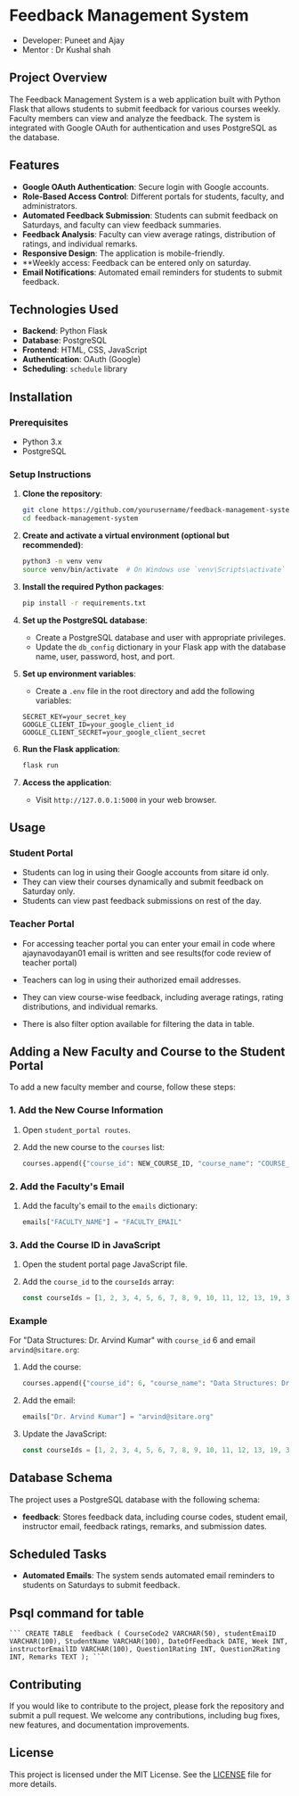 # Feedback Management System
- Developer: Puneet and Ajay
- Mentor : Dr Kushal shah

## Project Overview

The Feedback Management System is a web application built with Python Flask that allows students to submit feedback for various courses weekly. Faculty members can view and analyze the feedback. The system is integrated with Google OAuth for authentication and uses PostgreSQL as the database.

## Features

- **Google OAuth Authentication**: Secure login with Google accounts.
- **Role-Based Access Control**: Different portals for students, faculty, and administrators.
- **Automated Feedback Submission**: Students can submit feedback on Saturdays, and faculty can view feedback summaries.
- **Feedback Analysis**: Faculty can view average ratings, distribution of ratings, and individual remarks.
- **Responsive Design**: The application is mobile-friendly.
- **Weekly access: Feedback can be entered only on saturday.
- **Email Notifications**: Automated email reminders for students to submit feedback.

## Technologies Used

- **Backend**: Python Flask
- **Database**: PostgreSQL
- **Frontend**: HTML, CSS, JavaScript
- **Authentication**: OAuth (Google)
- **Scheduling**: `schedule` library
  

## Installation

### Prerequisites

- Python 3.x
- PostgreSQL
  

### Setup Instructions

1. **Clone the repository**:
    ```bash
    git clone https://github.com/yourusername/feedback-management-system.git
    cd feedback-management-system
    ```

2. **Create and activate a virtual environment (optional but recommended)**:
    ```bash
    python3 -m venv venv
    source venv/bin/activate  # On Windows use `venv\Scripts\activate`
    ```

3. **Install the required Python packages**:
    ```bash
    pip install -r requirements.txt
    ```

4. **Set up the PostgreSQL database**:
    - Create a PostgreSQL database and user with appropriate privileges.
    - Update the `db_config` dictionary in your Flask app with the database name, user, password, host, and port.

5. **Set up environment variables**:
    - Create a `.env` file in the root directory and add the following variables:
    ```env
    SECRET_KEY=your_secret_key
    GOOGLE_CLIENT_ID=your_google_client_id
    GOOGLE_CLIENT_SECRET=your_google_client_secret
    ```

6. **Run the Flask application**:
    ```bash
    flask run
    ```

7. **Access the application**:
    - Visit `http://127.0.0.1:5000` in your web browser.

## Usage

### Student Portal

- Students can log in using their Google accounts from sitare id only.
- They can view their courses dynamically and submit feedback on Saturday only.
- Students can view past feedback submissions on rest of the day.

### Teacher Portal

- For accessing teacher portal you can enter your email in code where ajaynavodayan01 email is written and see results(for code review of teacher portal)
- Teachers can log in using their authorized email addresses.

- They can view course-wise feedback, including average ratings, rating distributions, and individual remarks.
- There is also filter option available for filtering the data in table.

## Adding a New Faculty and Course to the Student Portal

  To add a new faculty member and course, follow these steps:

  ### 1. Add the New Course Information

  1. Open `student_portal routes`.
  2. Add the new course to the `courses` list:
  
      ```python
      courses.append({"course_id": NEW_COURSE_ID, "course_name": "COURSE_NAME: FACULTY_NAME"})
      ```
  
  ### 2. Add the Faculty's Email
  
  1. Add the faculty's email to the `emails` dictionary:
  
      ```python
      emails["FACULTY_NAME"] = "FACULTY_EMAIL"
      ```
  
  ### 3. Add the Course ID in JavaScript
  
  1. Open the student portal page JavaScript file.
  2. Add the `course_id` to the `courseIds` array:
  
      ```javascript
      const courseIds = [1, 2, 3, 4, 5, 6, 7, 8, 9, 10, 11, 12, 13, 19, 35, NEW_COURSE_ID];
      ```
  
  ### Example
  
  For "Data Structures: Dr. Arvind Kumar" with `course_id` 6 and email `arvind@sitare.org`:
  
  1. Add the course:
  
      ```python
      courses.append({"course_id": 6, "course_name": "Data Structures: Dr. Arvind Kumar"})
      ```
  
  2. Add the email:
  
      ```python
      emails["Dr. Arvind Kumar"] = "arvind@sitare.org"
      ```
  
  3. Update the JavaScript:
  
      ```javascript
      const courseIds = [1, 2, 3, 4, 5, 6, 7, 8, 9, 10, 11, 12, 13, 19, 35, 6];
      ```

  

## Database Schema

The project uses a PostgreSQL database with the following schema:

- **feedback**: Stores feedback data, including course codes, student email, instructor email, feedback ratings, remarks, and submission dates.

## Scheduled Tasks

- **Automated Emails**: The system sends automated email reminders to students on Saturdays to submit feedback.

## Psql command for table
    ``` CREATE TABLE  feedback ( CourseCode2 VARCHAR(50), studentEmaiID VARCHAR(100), StudentName VARCHAR(100), DateOfFeedback DATE, Week INT, instructorEmailID VARCHAR(100), Question1Rating INT, Question2Rating INT, Remarks TEXT ); ```



## Contributing

If you would like to contribute to the project, please fork the repository and submit a pull request. We welcome any contributions, including bug fixes, new features, and documentation improvements.

## License

This project is licensed under the MIT License. See the [LICENSE](LICENSE) file for more details.
